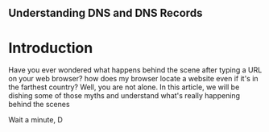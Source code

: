 ## Understanding DNS and DNS Records

# Introduction

Have you ever wondered what happens behind the scene after typing a URL on your web browser? how does my browser locate a website even if it's in the farthest country?  Well, you are not alone. In this article, we will be dishing some of those myths and understand what's really happening behind the scenes

Wait a minute, D